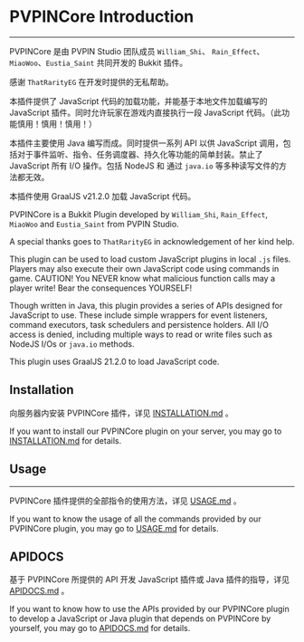 # PVPINCore Introduction

---

PVPINCore 是由 PVPIN Studio 团队成员 `William_Shi`、 `Rain_Effect`、`MiaoWoo`、`Eustia_Saint` 共同开发的 Bukkit 插件。

感谢 `ThatRarityEG` 在开发时提供的无私帮助。

本插件提供了 JavaScript 代码的加载功能，并能基于本地文件加载编写的 JavaScript 插件。同时允许玩家在游戏内直接执行一段 JavaScript 代码。（此功能慎用！慎用！慎用！）

本插件主要使用 Java 编写而成。同时提供一系列 API 以供 JavaScript 调用，包括对于事件监听、指令、任务调度器、持久化等功能的简单封装。禁止了 JavaScript 所有 I/O 操作。包括 NodeJS 和 通过 `java.io` 等多种读写文件的方法都无效。

本插件使用 GraalJS v21.2.0 加载 JavaScript 代码。



PVPINCore is a Bukkit Plugin developed by `William_Shi`, `Rain_Effect`, `MiaoWoo` and `Eustia_Saint` from PVPIN Studio.

A special thanks goes to `ThatRarityEG` in acknowledgement of her kind help. 

This plugin can be used to load custom JavaScript plugins in local `.js` files. Players may also execute their own JavaScript code using commands in game. CAUTION! You NEVER know what malicious function calls may a player write!  Bear the consequences YOURSELF!

Though written in Java, this plugin provides a series of APIs designed for JavaScript to use. These include simple wrappers for event listeners, command executors, task schedulers and persistence holders. All I/O access is denied, including multiple ways to read or write files such as NodeJS I/Os or `java.io` methods.

This plugin uses GraalJS 21.2.0 to load JavaScript code.



## Installation

向服务器内安装 PVPINCore 插件，详见 [INSTALLATION.md](INSTALLATION.md) 。



If you want to install our PVPINCore plugin on your server, you may go to [INSTALLATION.md](INSTALLATION.md) for details.



## Usage

---

PVPINCore 插件提供的全部指令的使用方法，详见 [USAGE.md](USAGE.md) 。



If you want to know the usage of all the commands provided by our PVPINCore plugin, you may go to [USAGE.md](USAGE.md) for details.



## APIDOCS

基于 PVPINCore 所提供的 API 开发 JavaScript 插件或 Java 插件的指导，详见 [APIDOCS.md](APIDOCS.md) 。



If you want to know how to use the APIs provided by our PVPINCore plugin to develop a JavaScript or Java plugin that depends on PVPINCore by yourself, you may go to [APIDOCS.md](APIDOCS.md) for details.